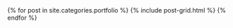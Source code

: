 
<div class="tiles">
{% for post in site.categories.portfolio %}
  {% include post-grid.html %}
{% endfor %}
</div>